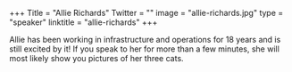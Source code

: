 +++
Title = "Allie Richards"
Twitter = ""
image = "allie-richards.jpg"
type = "speaker"
linktitle = "allie-richards"
+++

Allie has been working in infrastructure and operations for 18 years and is still excited by it! If you speak to her for more than a few minutes, she will most likely show you pictures of her three cats.
